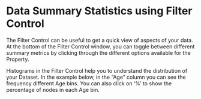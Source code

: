 # Data Summary Statistics using Filter Control

The Filter Control can be useful to get a quick view of aspects of your data. At the bottom of the Filter Control window, you can toggle between different summary metrics by clicking through the different options available for the Property.

Histograms in the Filter Control help you to understand the distribution of your Dataset.
In the example below, in the “Age” column you can see the frequency different Age bins. You can also click on ‘%’ to show the percentage of nodes in each Age bin.


